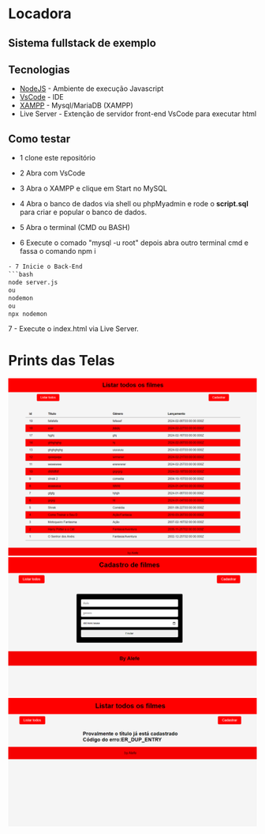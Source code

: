 # Locadora
## Sistema fullstack de exemplo

## Tecnologias
- [NodeJS](https://nodejs.org/en/) - Ambiente de execução Javascript
- [VsCode](https://code.visualstudio.com/) - IDE
- [XAMPP](https://www.apachefriends.org/pt_br/index.html) - Mysql/MariaDB (XAMPP)
- Live Server - Extenção de servidor front-end VsCode para executar html

## Como testar
- 1 clone este repositório
- 2 Abra com VsCode
- 3 Abra o XAMPP e clique em Start no MySQL
- 4 Abra o banco de dados via shell ou phpMyadmin e rode o **script.sql** para criar e popular o banco de dados.
- 5 Abra o terminal (CMD ou BASH)

- 6 Execute o comado "mysql -u root" depois abra outro terminal cmd e fassa o comando npm i
```
- 7 Inicie o Back-End
```bash
node server.js
ou
nodemon
ou
npx nodemon
```
7 - Execute o index.html via Live Server.

# Prints das Telas
![Tela01](tela-1.png)
![Tela01](tela-2.png)
![Tela01](tela-3.png)
